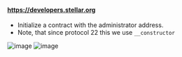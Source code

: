 #### https://developers.stellar.org

- Initialize a contract with the administrator address.
- Note, that since protocol 22 this we use `__constructor` 

![image](https://github.com/user-attachments/assets/d5f778a7-eda2-4cd9-9059-c8a2f82e15cc)
![image](https://github.com/user-attachments/assets/c8147d7d-2aeb-4c1d-8367-0909d4ab9b72)

